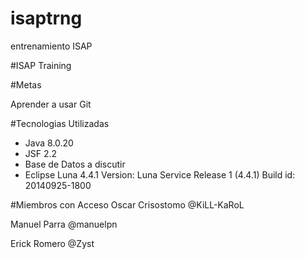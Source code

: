 isaptrng
========

entrenamiento ISAP


#ISAP Training 

#Metas

Aprender a usar Git

#Tecnologias Utilizadas
<ul>
    <li>Java 8.0.20</li>
    <li>JSF 2.2</li>
    <li>Base de Datos a discutir</li>
    <li>Eclipse Luna 4.4.1
    Version: Luna Service Release 1 (4.4.1)
    Build id: 20140925-1800
</ul>


#Miembros con Acceso
Oscar Crisostomo @KiLL-KaRoL

Manuel Parra @manuelpn

Erick Romero @Zyst
